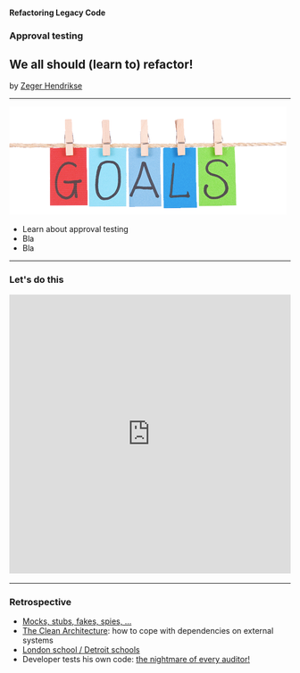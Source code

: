 #### Refactoring Legacy Code

### Approval testing

## We all should (learn to) refactor!

by [Zeger Hendrikse](https://www.it-essence.nl/)

---
![Goals](./images/goals.png)
<ul>
<div>
<li>Learn about approval testing</li>
<div class="fragment">
<li>Bla</li>
</div> 
<div class="fragment">
<li>Bla</li>
</div> 
</ul>

---

### Let's do this

<iframe frameborder="0" width="100%" height="500px" src="https://replit.com/@zwh/GildedRosePython?lite=false"></iframe>

---


### Retrospective

<ul>
<div>
<li><a href="https://martinfowler.com/articles/mocksArentStubs.html">Mocks, stubs, fakes, spies, ...</a></li>
</div>
<div class="fragment">
<li><a href="https://khalilstemmler.com/articles/software-design-architecture/organizing-app-logic/">The Clean Architecture</a>: how to cope with dependencies on external systems</li>
</div>
<div class="fragment">
<li><a href="https://blog.devgenius.io/detroit-and-london-schools-of-test-driven-development-3d2f8dca71e5">London school / Detroit schools</a></li>
</div>
<div class="fragment">
<li>Developer tests his own code: <a href="../four-eyes/index.html">the nightmare of every auditor!</a></li>
</div>
</ul>

